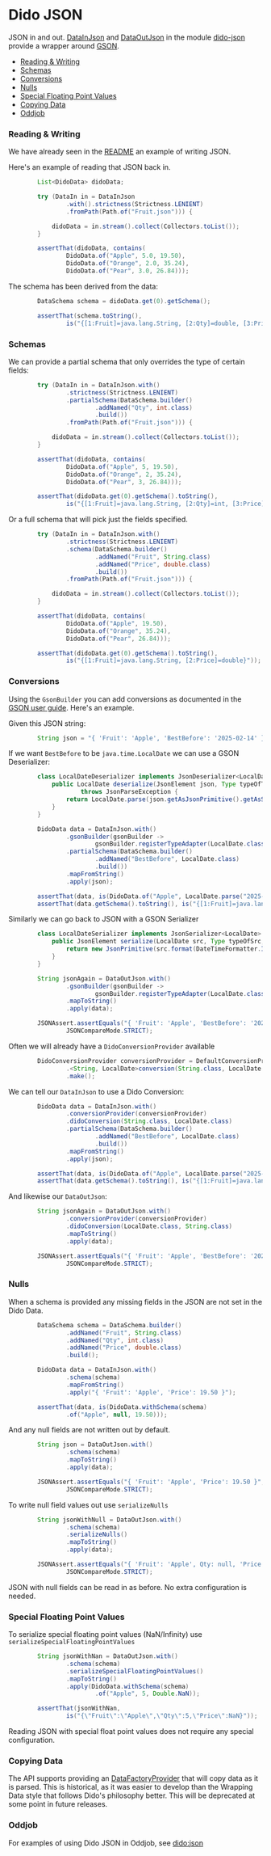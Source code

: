 Dido JSON
=========

JSON in and out. [DataInJson](http://rgordon.co.uk/projects/dido/current/api/dido/json/DataInJson.html)
and [DataOutJson](http://rgordon.co.uk/projects/dido/current/api/dido/json/DataOutJson.html)
in the module [dido-json](../dido-json) provide a wrapper around [GSON](https://github.com/google/gson).

- [Reading & Writing](#reading--writing)
- [Schemas](#schemas)
- [Conversions](#conversions)
- [Nulls](#nulls)
- [Special Floating Point Values](#special-floating-point-values)
- [Copying Data](#copying-data)
- [Oddjob](#oddjob)

### Reading & Writing

We have already seen in the [README](../README.md) an example of writing JSON.

Here's an example of reading that JSON back in.
```java
        List<DidoData> didoData;

        try (DataIn in = DataInJson
                .with().strictness(Strictness.LENIENT)
                .fromPath(Path.of("Fruit.json"))) {

            didoData = in.stream().collect(Collectors.toList());
        }

        assertThat(didoData, contains(
                DidoData.of("Apple", 5.0, 19.50),
                DidoData.of("Orange", 2.0, 35.24),
                DidoData.of("Pear", 3.0, 26.84)));
```

The schema has been derived from the data:
```java
        DataSchema schema = didoData.get(0).getSchema();

        assertThat(schema.toString(),
                is("{[1:Fruit]=java.lang.String, [2:Qty]=double, [3:Price]=double}"));
```


### Schemas

We can provide a partial schema that only overrides the type of certain
fields:
```java
        try (DataIn in = DataInJson.with()
                .strictness(Strictness.LENIENT)
                .partialSchema(DataSchema.builder()
                        .addNamed("Qty", int.class)
                        .build())
                .fromPath(Path.of("Fruit.json"))) {

            didoData = in.stream().collect(Collectors.toList());
        }

        assertThat(didoData, contains(
                DidoData.of("Apple", 5, 19.50),
                DidoData.of("Orange", 2, 35.24),
                DidoData.of("Pear", 3, 26.84)));

        assertThat(didoData.get(0).getSchema().toString(),
                is("{[1:Fruit]=java.lang.String, [2:Qty]=int, [3:Price]=double}"));
```

Or a full schema that will pick just the fields specified.
```java
        try (DataIn in = DataInJson.with()
                .strictness(Strictness.LENIENT)
                .schema(DataSchema.builder()
                        .addNamed("Fruit", String.class)
                        .addNamed("Price", double.class)
                        .build())
                .fromPath(Path.of("Fruit.json"))) {

            didoData = in.stream().collect(Collectors.toList());
        }

        assertThat(didoData, contains(
                DidoData.of("Apple", 19.50),
                DidoData.of("Orange", 35.24),
                DidoData.of("Pear", 26.84)));

        assertThat(didoData.get(0).getSchema().toString(),
                is("{[1:Fruit]=java.lang.String, [2:Price]=double}"));
```


### Conversions
Using the `GsonBuilder` you can add conversions as documented in the 
[GSON user guide](https://google.github.io/gson/UserGuide.html). Here's an example.

Given this JSON string:
```java
        String json = "{ 'Fruit': 'Apple', 'BestBefore': '2025-02-14' }";
```

If we want `BestBefore` to be `java.time.LocalDate` we can use a GSON Deserializer:
```java
        class LocalDateDeserializer implements JsonDeserializer<LocalDate> {
            public LocalDate deserialize(JsonElement json, Type typeOfT, JsonDeserializationContext context)
                    throws JsonParseException {
                return LocalDate.parse(json.getAsJsonPrimitive().getAsString());
            }
        }

        DidoData data = DataInJson.with()
                .gsonBuilder(gsonBuilder ->
                        gsonBuilder.registerTypeAdapter(LocalDate.class, new LocalDateDeserializer()))
                .partialSchema(DataSchema.builder()
                        .addNamed("BestBefore", LocalDate.class)
                        .build())
                .mapFromString()
                .apply(json);

        assertThat(data, is(DidoData.of("Apple", LocalDate.parse("2025-02-14"))));
        assertThat(data.getSchema().toString(), is("{[1:Fruit]=java.lang.String, [2:BestBefore]=java.time.LocalDate}"));
```

Similarly we can go back to JSON with a GSON Serializer
```java
        class LocalDateSerializer implements JsonSerializer<LocalDate> {
            public JsonElement serialize(LocalDate src, Type typeOfSrc, JsonSerializationContext context) {
                return new JsonPrimitive(src.format(DateTimeFormatter.ISO_DATE));
            }
        }

        String jsonAgain = DataOutJson.with()
                .gsonBuilder(gsonBuilder ->
                        gsonBuilder.registerTypeAdapter(LocalDate.class, new LocalDateSerializer()))
                .mapToString()
                .apply(data);

        JSONAssert.assertEquals("{ 'Fruit': 'Apple', 'BestBefore': '2025-02-14' }", jsonAgain,
                JSONCompareMode.STRICT);
```

Often we will already have a `DidoConversionProvider` available
```java
        DidoConversionProvider conversionProvider = DefaultConversionProvider.with()
                .<String, LocalDate>conversion(String.class, LocalDate.class, LocalDate::parse)
                .make();
```

We can tell our `DataInJson` to use a Dido Conversion:
```java
        DidoData data = DataInJson.with()
                .conversionProvider(conversionProvider)
                .didoConversion(String.class, LocalDate.class)
                .partialSchema(DataSchema.builder()
                        .addNamed("BestBefore", LocalDate.class)
                        .build())
                .mapFromString()
                .apply(json);

        assertThat(data, is(DidoData.of("Apple", LocalDate.parse("2025-02-14"))));
        assertThat(data.getSchema().toString(), is("{[1:Fruit]=java.lang.String, [2:BestBefore]=java.time.LocalDate}"));
```

And likewise our `DataOutJson`:
```java
        String jsonAgain = DataOutJson.with()
                .conversionProvider(conversionProvider)
                .didoConversion(LocalDate.class, String.class)
                .mapToString()
                .apply(data);

        JSONAssert.assertEquals("{ 'Fruit': 'Apple', 'BestBefore': '2025-02-14' }", jsonAgain,
                JSONCompareMode.STRICT);
```


### Nulls

When a schema is provided any missing fields in the JSON are not set in the 
Dido Data. 
```java
        DataSchema schema = DataSchema.builder()
                .addNamed("Fruit", String.class)
                .addNamed("Qty", int.class)
                .addNamed("Price", double.class)
                .build();

        DidoData data = DataInJson.with()
                .schema(schema)
                .mapFromString()
                .apply("{ 'Fruit': 'Apple', 'Price': 19.50 }");

        assertThat(data, is(DidoData.withSchema(schema)
                .of("Apple", null, 19.50)));
```

And any null fields are not written out by default.
```java
        String json = DataOutJson.with()
                .schema(schema)
                .mapToString()
                .apply(data);

        JSONAssert.assertEquals("{ 'Fruit': 'Apple', 'Price': 19.50 }", json,
                JSONCompareMode.STRICT);
```

To write null field values out use `serializeNulls`
```java
        String jsonWithNull = DataOutJson.with()
                .schema(schema)
                .serializeNulls()
                .mapToString()
                .apply(data);

        JSONAssert.assertEquals("{ 'Fruit': 'Apple', Qty: null, 'Price': 19.50 }", jsonWithNull,
                JSONCompareMode.STRICT);
```

JSON with null fields can be read in as before. No extra configuration is needed.

### Special Floating Point Values

To serialize special floating point values (NaN/Infinity) use `serializeSpecialFloatingPointValues`
```java
        String jsonWithNan = DataOutJson.with()
                .schema(schema)
                .serializeSpecialFloatingPointValues()
                .mapToString()
                .apply(DidoData.withSchema(schema)
                        .of("Apple", 5, Double.NaN));

        assertThat(jsonWithNan,
                is("{\"Fruit\":\"Apple\",\"Qty\":5,\"Price\":NaN}"));
```

Reading JSON with special float point values does not require any special configuration.

### Copying Data

The API supports providing an [DataFactoryProvider](http://rgordon.co.uk/projects/dido/current/api/dido/data/DataFactoryProvider.html)
that will copy data as it is parsed. This is historical, as it was easier to develop 
than the Wrapping Data style that follows Dido's philosophy better.
This will be deprecated at some point in future releases.

### Oddjob

For examples of using Dido JSON in Oddjob, see [dido:json](reference/dido/json/JsonDido.md)
